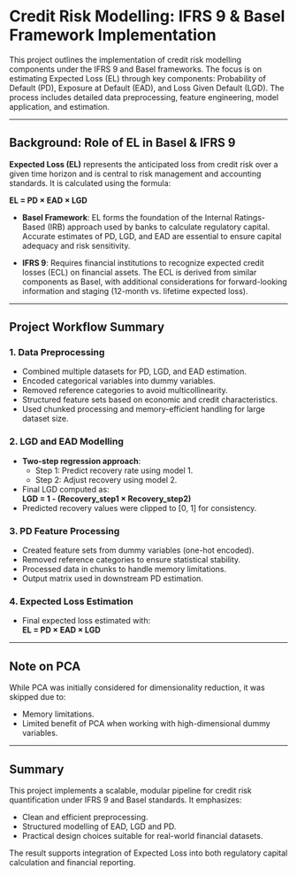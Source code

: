 # Credit Risk Modelling: IFRS 9 & Basel Framework Implementation

This project outlines the implementation of credit risk modelling components under the IFRS 9 and Basel frameworks. The focus is on estimating Expected Loss (EL) through key components: Probability of Default (PD), Exposure at Default (EAD), and Loss Given Default (LGD). The process includes detailed data preprocessing, feature engineering, model application, and estimation.

---

##  Background: Role of EL in Basel & IFRS 9

**Expected Loss (EL)** represents the anticipated loss from credit risk over a given time horizon and is central to risk management and accounting standards. It is calculated using the formula:

**EL = PD × EAD × LGD**

- **Basel Framework**: EL forms the foundation of the Internal Ratings-Based (IRB) approach used by banks to calculate regulatory capital. Accurate estimates of PD, LGD, and EAD are essential to ensure capital adequacy and risk sensitivity.

- **IFRS 9**: Requires financial institutions to recognize expected credit losses (ECL) on financial assets. The ECL is derived from similar components as Basel, with additional considerations for forward-looking information and staging (12-month vs. lifetime expected loss).

---

##  Project Workflow Summary

### 1. Data Preprocessing
- Combined multiple datasets for PD, LGD, and EAD estimation.
- Encoded categorical variables into dummy variables.
- Removed reference categories to avoid multicollinearity.
- Structured feature sets based on economic and credit characteristics.
- Used chunked processing and memory-efficient handling for large dataset size.

### 2. LGD and EAD Modelling
- **Two-step regression approach**:
  - Step 1: Predict recovery rate using model 1.
  - Step 2: Adjust recovery using model 2.
- Final LGD computed as:  
  **LGD = 1 - (Recovery_step1 × Recovery_step2)**
- Predicted recovery values were clipped to [0, 1] for consistency.

### 3. PD Feature Processing
- Created feature sets from dummy variables (one-hot encoded).
- Removed reference categories to ensure statistical stability.
- Processed data in chunks to handle memory limitations.
- Output matrix used in downstream PD estimation.

### 4. Expected Loss Estimation
- Final expected loss estimated with:  
  **EL = PD × EAD × LGD**

---

## Note on PCA
While PCA was initially considered for dimensionality reduction, it was skipped due to:
- Memory limitations.
- Limited benefit of PCA when working with high-dimensional dummy variables.

---

## Summary
This project implements a scalable, modular pipeline for credit risk quantification under IFRS 9 and Basel standards. It emphasizes:

- Clean and efficient preprocessing.
- Structured modelling of EAD, LGD and PD.
- Practical design choices suitable for real-world financial datasets.

The result supports integration of Expected Loss into both regulatory capital calculation and financial reporting.
